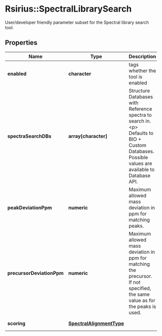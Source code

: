 # Rsirius::SpectralLibrarySearch

User/developer friendly parameter subset for the Spectral library search tool.

## Properties
Name | Type | Description | Notes
------------ | ------------- | ------------- | -------------
**enabled** | **character** | tags whether the tool is enabled | [optional] 
**spectraSearchDBs** | **array[character]** | Structure Databases with Reference spectra to search in.  &lt;p&gt;  Defaults to BIO + Custom Databases. Possible values are available to Database API. | 
**peakDeviationPpm** | **numeric** | Maximum allowed mass deviation in ppm for matching peaks. | [optional] 
**precursorDeviationPpm** | **numeric** | Maximum allowed mass deviation in ppm for matching the precursor. If not specified, the same value as for the peaks is used. | [optional] 
**scoring** | [**SpectralAlignmentType**](SpectralAlignmentType.md) |  | [optional] [Enum: ] 


